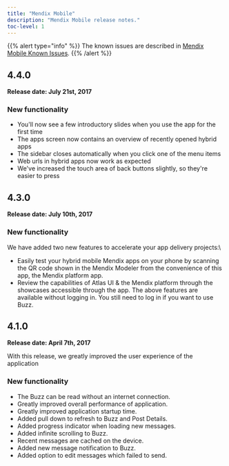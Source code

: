 ```yaml
---
title: "Mendix Mobile"
description: "Mendix Mobile release notes."
toc-level: 1
---
```


{{% alert type="info" %}}
The known issues are described in [Mendix Mobile Known Issues](mendix-mobile-known-issues).
{{% /alert %}}

## 4.4.0

**Release date: July 21st, 2017**

### New functionality

* You'll now see a few introductory slides when you use the app for the first time
* The apps screen now contains an overview of recently opened hybrid apps
* The sidebar closes automatically when you click one of the menu items
* Web urls in hybrid apps now work as expected
* We've increased the touch area of back buttons slightly, so they're easier to press

## 4.3.0

**Release date: July 10th, 2017**

### New functionality

We have added two new features to accelerate your app delivery projects:\

* Easily test your hybrid mobile Mendix apps on your phone by scanning the QR code shown in the Mendix Modeler from the convenience of this app, the Mendix platform app.
* Review the capabilities of Atlas UI & the Mendix platform through the showcases accessible through the app. The above features are available without logging in. You still need to log in if you want to use Buzz.

## 4.1.0

**Release date: April 7th, 2017**

With this release, we greatly improved the user experience of the application

### New functionality

* The Buzz can be read without an internet connection.
* Greatly improved overall performance of application.
* Greatly improved application startup time.
* Added pull down to refresh to Buzz and Post Details.
* Added progress indicator when loading new messages.
* Added infinite scrolling to Buzz.
* Recent messages are cached on the device.
* Added new message notification to Buzz.
* Added option to edit messages which failed to send.

